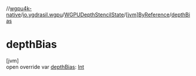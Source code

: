 //[wgpu4k-native](../../../../index.md)/[io.ygdrasil.wgpu](../../index.md)/[WGPUDepthStencilState](../index.md)/[[jvm]ByReference](index.md)/[depthBias](depth-bias.md)

# depthBias

[jvm]\
open override var [depthBias](depth-bias.md): [Int](https://kotlinlang.org/api/core/kotlin-stdlib/kotlin/-int/index.html)